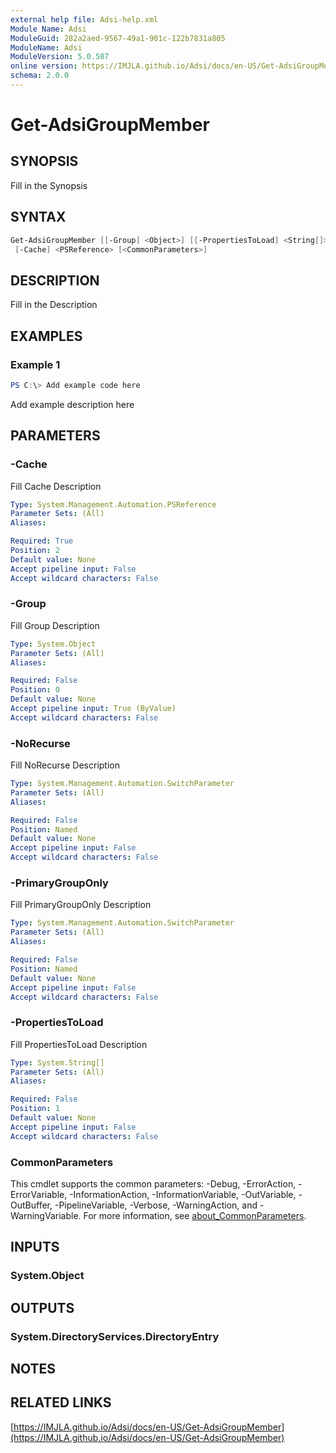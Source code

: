 ```yaml
---
external help file: Adsi-help.xml
Module Name: Adsi
ModuleGuid: 282a2aed-9567-49a1-901c-122b7831a805
ModuleName: Adsi
ModuleVersion: 5.0.507
online version: https://IMJLA.github.io/Adsi/docs/en-US/Get-AdsiGroupMember
schema: 2.0.0
---
```


# Get-AdsiGroupMember

## SYNOPSIS
Fill in the Synopsis

## SYNTAX

```powershell
Get-AdsiGroupMember [[-Group] <Object>] [[-PropertiesToLoad] <String[]>] [-NoRecurse] [-PrimaryGroupOnly]
 [-Cache] <PSReference> [<CommonParameters>]
```

## DESCRIPTION
Fill in the Description

## EXAMPLES

### Example 1
```powershell
PS C:\> Add example code here
```

Add example description here

## PARAMETERS

### -Cache
Fill Cache Description

```yaml
Type: System.Management.Automation.PSReference
Parameter Sets: (All)
Aliases:

Required: True
Position: 2
Default value: None
Accept pipeline input: False
Accept wildcard characters: False
```

### -Group
Fill Group Description

```yaml
Type: System.Object
Parameter Sets: (All)
Aliases:

Required: False
Position: 0
Default value: None
Accept pipeline input: True (ByValue)
Accept wildcard characters: False
```

### -NoRecurse
Fill NoRecurse Description

```yaml
Type: System.Management.Automation.SwitchParameter
Parameter Sets: (All)
Aliases:

Required: False
Position: Named
Default value: None
Accept pipeline input: False
Accept wildcard characters: False
```

### -PrimaryGroupOnly
Fill PrimaryGroupOnly Description

```yaml
Type: System.Management.Automation.SwitchParameter
Parameter Sets: (All)
Aliases:

Required: False
Position: Named
Default value: None
Accept pipeline input: False
Accept wildcard characters: False
```

### -PropertiesToLoad
Fill PropertiesToLoad Description

```yaml
Type: System.String[]
Parameter Sets: (All)
Aliases:

Required: False
Position: 1
Default value: None
Accept pipeline input: False
Accept wildcard characters: False
```

### CommonParameters
This cmdlet supports the common parameters: -Debug, -ErrorAction, -ErrorVariable, -InformationAction, -InformationVariable, -OutVariable, -OutBuffer, -PipelineVariable, -Verbose, -WarningAction, and -WarningVariable. For more information, see [about_CommonParameters](http://go.microsoft.com/fwlink/?LinkID=113216).

## INPUTS

### System.Object

## OUTPUTS

### System.DirectoryServices.DirectoryEntry

## NOTES

## RELATED LINKS

[https://IMJLA.github.io/Adsi/docs/en-US/Get-AdsiGroupMember](https://IMJLA.github.io/Adsi/docs/en-US/Get-AdsiGroupMember)


